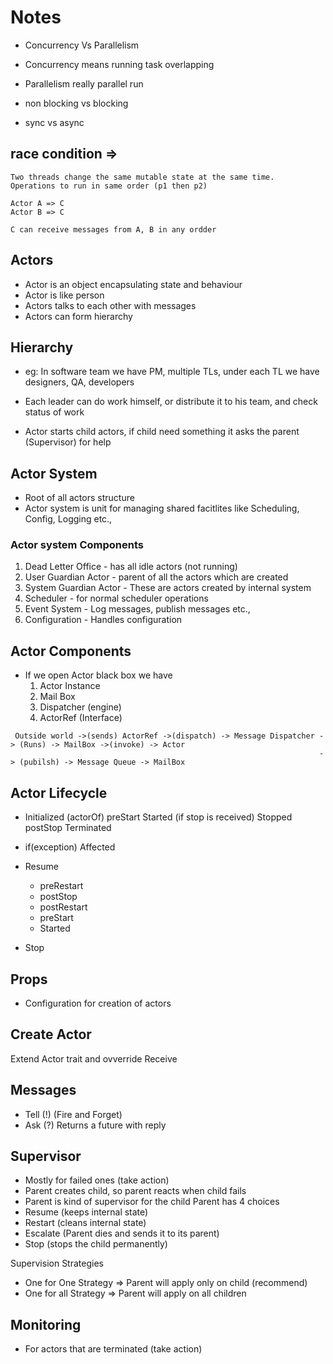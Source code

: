 # Notes

- Concurrency Vs Parallelism
- Concurrency means running task overlapping
- Parallelism really parallel run

- non blocking vs blocking

- sync vs async

## race condition =>
	Two threads change the same mutable state at the same time.
	Operations to run in same order (p1 then p2)

	Actor A => C
	Actor B => C

	C can receive messages from A, B in any ordder


## Actors
- Actor is an object encapsulating state and behaviour
- Actor is like person
- Actors talks to each other with messages
- Actors can form hierarchy

## Hierarchy
- eg: In software team we have PM, multiple TLs, under each TL we have designers,
QA, developers
- Each leader can do work himself, or distribute it to his team, and check status of work

- Actor starts child actors, if  child need something it asks the parent (Supervisor) for help

## Actor System
- Root of all actors structure
- Actor system is unit for managing shared facitlites like Scheduling, Config, Logging etc.,

### Actor system Components

1. Dead Letter Office - has all idle actors (not running)
2. User Guardian Actor - parent of all the actors which are created
3. System Guardian Actor - These are actors created by internal system
4. Scheduler - for normal scheduler operations
5. Event System - Log messages, publish messages etc.,
6. Configuration - Handles configuration

## Actor Components
- If we open Actor black box we have
  1. Actor Instance
  2. Mail Box
  3. Dispatcher (engine)
  4. ActorRef (Interface)

```
 Outside world ->(sends) ActorRef ->(dispatch) -> Message Dispatcher -> (Runs) -> MailBox ->(invoke) -> Actor
                                                                     -> (pubilsh) -> Message Queue -> MailBox
```

## Actor Lifecycle
- Initialized (actorOf)
preStart
Started
(if stop is received) Stopped
postStop
Terminated

- if(exception) Affected
- Resume
  - preRestart
  - postStop
  - postRestart
  - preStart
  - Started
- Stop

## Props
- Configuration for creation of actors

## Create Actor
Extend Actor trait and ovverride Receive


## Messages
- Tell (!) (Fire and Forget)
- Ask (?) Returns a future with reply

## Supervisor
- Mostly for failed ones (take action)
- Parent creates child, so parent reacts when child fails
- Parent is kind of supervisor for the child
Parent has 4 choices
- Resume (keeps internal state)
- Restart (cleans internal state)
- Escalate (Parent dies and sends it to its parent)
- Stop (stops the child permanently)

Supervision Strategies
- One for One Strategy => Parent will apply only on child (recommend)
- One for all Strategy => Parent will apply on all children

## Monitoring
- For actors that are terminated (take action)
